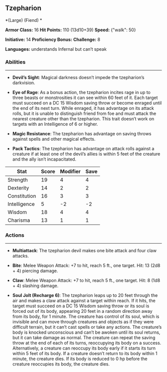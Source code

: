## Tzepharion
*(Large) (Fiend) *

**Armor Class:** 16
**Hit Points:** 110 (13d10+39)
**Speed:** {"walk": 50}

**Initiative:** 14
**Proficiency Bonus:**
**Challenge:** 8

**Languages:** understands Infernal but can’t speak

### Abilities
 --- 
- **Devil’s Sight**: Magical darkness doesn’t impede the tzepharion’s darkvision.

- **Eye of Rage**: As a bonus action, the tzepharion incites rage in up to three beasts or monstrosities it can see within 60 feet of it. Each target must succeed on a DC 15 Wisdom saving throw or become enraged until the end of its next turn. While enraged, it has advantage on its attack rolls, but it is unable to distinguish friend from foe and must attack the nearest creature other than the tzepharion. This trait doesn’t work on targets with an Intelligence of 6 or higher.

- **Magic Resistance**: The tzepharion has advantage on saving throws against spells and other magical effects.

- **Pack Tactics**: The tzepharion has advantage on attack rolls against a creature if at least one of the devil’s allies is within 5 feet of the creature and the ally isn’t incapacitated.



| Stat | Score | Modifier | Save |
| ---- | ---- | ---- | ---- |
| Strength | 19 | 4 | 4 |
| Dexterity | 14 | 2 | 2 |
| Constitution | 16 | 3 | 3 |
| Intelligence | 5 | -2 | -2 |
| Wisdom | 18 | 4 | 4 |
| Charisma | 13 | 1 | 1 |

### Actions
 --- 
- **Multiattack**: The tzepharion devil makes one bite attack and four claw attacks.

- **Bite**: Melee Weapon Attack: +7 to hit, reach 5 ft., one target. Hit: 13 (2d8 + 4) piercing damage.

- **Claw**: Melee Weapon Attack: +7 to hit, reach 5 ft., one target. Hit: 8 (1d8 + 4) slashing damage.

- **Soul Jolt (Recharge 6)**: The tzepharion leaps up to 20 feet through the air and makes a claw attack against a target within reach. If it hits, the target must succeed on a DC 15 Wisdom saving throw or its soul is forced out of its body, appearing 20 feet in a random direction away from its body, for 1 minute. The creature has control of its soul, which is invisible and can move through creatures and objects as if they were difficult terrain, but it can’t cast spells or take any actions. The creature’s body is knocked unconscious and can’t be awoken until its soul returns, but it can take damage as normal. The creature can repeat the saving throw at the end of each of its turns, reoccupying its body on a success. Alternatively, a creature can reoccupy its body early if it starts its turn within 5 feet of its body. If a creature doesn’t return to its body within 1 minute, the creature dies. If its body is reduced to 0 hp before the creature reoccupies its body, the creature dies.

